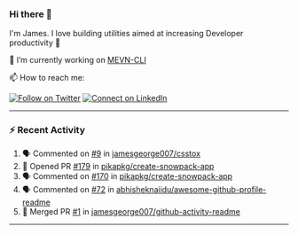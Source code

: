 ### Hi there 👋

I'm James. I love building utilities aimed at increasing Developer productivity :raised_hands: 

🔭 I’m currently working on [MEVN-CLI](https://github.com/madlabsinc/mevn-cli)

📫 How to reach me:

[![Follow on Twitter](https://img.shields.io/badge/--twitter?label=Twitter&logo=Twitter&style=social)](https://twitter.com/james_madhacks) [![Connect on LinkedIn](https://img.shields.io/badge/--linkedin?label=LinkedIn&logo=LinkedIn&style=social)](https://www.linkedin.com/in/jamesgeorge007)

---

### :zap: Recent Activity

<!--START_SECTION:activity-->
1. 🗣 Commented on [#9](https://github.com//jamesgeorge007/csstox/issues/9) in [jamesgeorge007/csstox](https://github.com//jamesgeorge007/csstox)
2. 💪 Opened PR [#179](https://github.com//pikapkg/create-snowpack-app/pull/179) in [pikapkg/create-snowpack-app](https://github.com//pikapkg/create-snowpack-app)
3. 🗣 Commented on [#170](https://github.com//pikapkg/create-snowpack-app/issues/170) in [pikapkg/create-snowpack-app](https://github.com//pikapkg/create-snowpack-app)
4. 🗣 Commented on [#72](https://github.com//abhisheknaiidu/awesome-github-profile-readme/issues/72) in [abhisheknaiidu/awesome-github-profile-readme](https://github.com//abhisheknaiidu/awesome-github-profile-readme)
5. 🎉 Merged PR [#1](https://github.com//jamesgeorge007/github-activity-readme/pull/1) in [jamesgeorge007/github-activity-readme](https://github.com//jamesgeorge007/github-activity-readme)
<!--END_SECTION:activity-->

---

<!--
**jamesgeorge007/jamesgeorge007** is a ✨ _special_ ✨ repository because its `README.md` (this file) appears on your GitHub profile.

Here are some ideas to get you started:

- 🌱 I’m currently learning ...
- 👯 I’m looking to collaborate on ...
- 🤔 I’m looking for help with ...
- 💬 Ask me about ...
- 😄 Pronouns: ...
- ⚡ Fun fact: ...
-->
